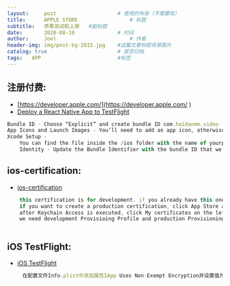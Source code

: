 ```yaml
---
layout:     post   				    # 使用的布局（不需要改）
title:      APPLE STORE 				# 标题 
subtitle:   苹果测试和上架   #副标题
date:       2020-08-10				# 时间
author:     Joel 						# 作者
header-img: img/post-bg-2015.jpg 	#这篇文章标题背景图片
catalog: true 						# 是否归档
tags:	APP							#标签
---
```


## 注册付费:
* [https://developer.apple.com/](https://developer.apple.com/ ) 
* [Deploy a React Native App to TestFlight](https://www.boorje.com/deploy-react-native-app/ )  

```javascript
Bundle ID - Choose “Explicit” and create bundle ID com.haidanmm.video
App Icons and Launch Images - You’ll need to add an app icon, otherwise you’ll run into an error later on. You can use https://makeappicon.com/
Xcode Setup - 
    You can find the file inside the /ios folder with the name of yourprojectname.xcodeworkspace. This will open the workspace with Xcode
    Identity - Update the Bundle Identifier with the bundle ID that we created earlier com.haidanmm.video.
```  

## ios-certification:
* [ios-certification](https://dev-yakuza.github.io/en/react-native/ios-certification/ ) 

```javascript
    this certification is for development. if you already have this one, you need to create production certification
    if you want to create a production certification, click App Store and ad Hoc in Production section
    after Keychain Access is executed, click My certificates on the left bottom of the screen and drag your certification which you made via Apple Developer site before to here for adding
    we need development Provisioing Profile and production Provisioning Profile. so do below procedure double times for development and production    
  
```  
## iOS TestFlight:
* [iOS TestFlight](https://dev-yakuza.github.io/en/react-native/ios-testflight/ ) 

```javascript
     在配置文件Info.plist中添加属性IApp Uses Non-Exempt Encryption并设置值为NO   
  
```  



